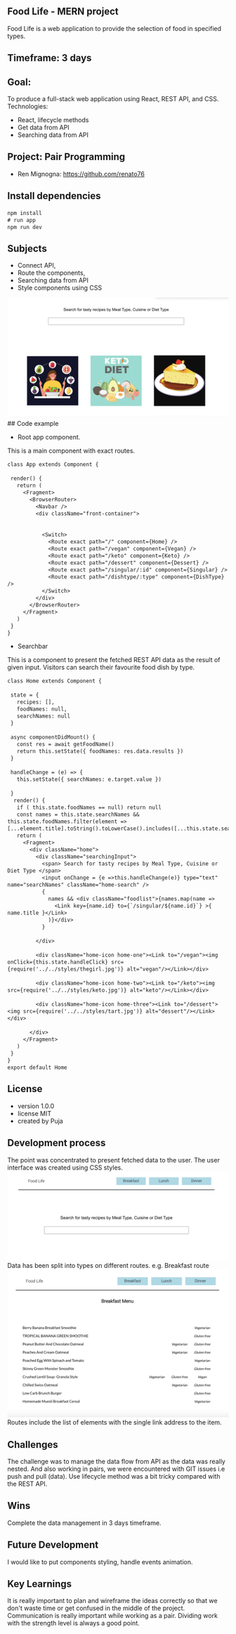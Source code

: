 

## Food Life - MERN project
Food Life is a web application to provide the selection of food in specified types.

## Timeframe: 3 days

## Goal:
To produce a full-stack web application using React, REST API, and CSS.
Technologies:
- React, lifecycle methods
- Get data from API
- Searching data from API
## Project: Pair Programming
- Ren Mignogna: https://github.com/renato76 

## Install dependencies
```
npm install
# run app
npm run dev
```
## Subjects
* Connect API,
* Route the components,
* Searching data from API
* Style components using CSS
<img src='./src/styles/home.png' >
## Code example
 
- Root app component.
 
This is a main component with exact routes.
```
class App extends Component {
 
 render() {
   return (
     <Fragment>
       <BrowserRouter>
         <Navbar />
         <div className="front-container">
        
        
           <Switch>
             <Route exact path="/" component={Home} />
             <Route exact path="/vegan" component={Vegan} />
             <Route exact path="/keto" component={Keto} />
             <Route exact path="/dessert" component={Dessert} />
             <Route exact path="/singular/:id" component={Singular} />
             <Route exact path="/dishtype/:type" component={DishType} />
           </Switch>
         </div>
       </BrowserRouter>
     </Fragment>
   )
 }
}
```
 
- Searchbar
 
This is a component to present the fetched REST API data as the result of given input. Visitors can search their favourite food dish by type.
```
class Home extends Component {
 
 state = {
   recipes: [],
   foodNames: null,
   searchNames: null
 }
 
 async componentDidMount() {
   const res = await getFoodName()
   return this.setState({ foodNames: res.data.results })
 }
 
 handleChange = (e) => {
   this.setState({ searchNames: e.target.value })
 
 }
  render() {
   if ( this.state.foodNames == null) return null
   const names = this.state.searchNames && this.state.foodNames.filter(element => [...element.title].toString().toLowerCase().includes([...this.state.searchNames].toString().toLowerCase()))
   return (
     <Fragment>
       <div className="home">
         <div className="searchingInput">
           <span> Search for tasty recipes by Meal Type, Cuisine or Diet Type </span>
           <input onChange = {e =>this.handleChange(e)} type="text" name="searchNames" className="home-search" />
           {
             names && <div className="foodlist">{names.map(name =>
               <Link key={name.id} to={`/singular/${name.id}`} >{ name.title }</Link>
             )}</div>
           }
          
         </div>
        
         <div className="home-icon home-one"><Link to="/vegan"><img onClick={this.state.handleClick} src={require('../../styles/thegirl.jpg')} alt="vegan"/></Link></div>
        
         <div className="home-icon home-two"><Link to="/keto"><img src={require('../../styles/keto.jpg')} alt="keto"/></Link></div>
        
         <div className="home-icon home-three"><Link to="/dessert"><img src={require('../../styles/tart.jpg')} alt="dessert"/></Link></div>
      
       </div>
     </Fragment>
   )
 }
}
export default Home
```
 
## License
* version 1.0.0
* license MIT
* created by Puja
## Development process
The point was concentrated to present fetched data to the user.
The user interface was created using CSS styles.
<img src="./src/styles/searchbar.png" />
Data has been split into types on different routes.
e.g. Breakfast route
<img src="./src/styles/breakfast.png"  />
Routes include the list of elements with the single link address to the item.

## Challenges
The challenge was to manage the data flow from API as the data was really nested. And also working in pairs, we were encountered with GIT issues i.e push and pull (data). Use lifecycle method was a bit tricky compared with the REST API.
## Wins
Complete the data management in 3 days timeframe.
 
## Future Development
 
I would like to put components styling, handle events animation.

## Key Learnings
It is really important to plan and wireframe the ideas correctly so that we don't waste time or get confused in the middle of the project. Communication is really important while working as a pair. Dividing work with the strength level is always a good point. 
 


